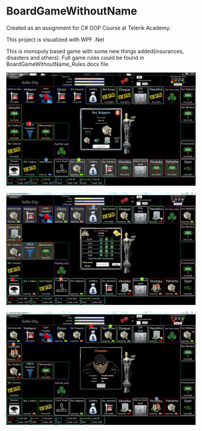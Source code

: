 # BoardGameWithoutName
Created as an assignment for C# OOP Course at Telerik Academy.

This project is visualized with WPF .Net

This is monopoly based game with some new things added(insurances, disasters and others). Full game rules could be found in BoardGameWithoutName_Rules.docx file.

<p align="center"><img src="https://raw.githubusercontent.com/marindraganov/BoardGameWithoutName/master/Screenshots/2.jpg"></p>

<p align="center"><img src="https://raw.githubusercontent.com/marindraganov/BoardGameWithoutName/master/Screenshots/4.jpg"></p>

<p align="center"><img src="https://raw.githubusercontent.com/marindraganov/BoardGameWithoutName/master/Screenshots/6.jpg"></p>
